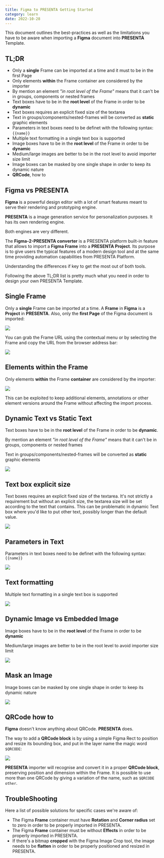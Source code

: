 ```yaml
---
title: Figma to PRESENTA Getting Started
category: learn
date: 2022-10-28
---
```




This document outlines the best-practices as well as the limitations you have to be aware when importing a **Figma** document into **PRESENTA** Template.

## TL;DR

- Only a **single** Frame can be imported at a time and it must to be in the first Page
- Only elements **within** the Frame container are considered by the importer
- By mention an element *"in root level of the Frame"* means that it can't be in groups, components or nested frames
- Text boxes have to be in the **root level** of the Frame in order to be **dynamic**
- Text boxes requires an explicit fixed size of the textarea
- Text in groups/components/nested-frames will be converted as **static** graphic elements
- Parameters in text boxes need to be definet with the  following syntax: `{{name}}`
- Multiple text formatting in a single text box is supported
- Image boxes have to be in the **root level** of the Frame in order to be **dynamic**
- Medium/large images are better to be in the root level to avoid importer size limit
- Image boxes can be masked by one single shape in order to keep its dynamic nature
- **QRCode**, how to



## Figma vs PRESENTA 

**Figma** is a powerful design editor with a lot of smart features meant to serve their rendering and prototyping engine.

**PRESENTA** is a image generation service for personalization purposes. It has its own rendering engine.

Both engines are very different.

The **Figma-2-PRESENTA converter** is a PRESENTA platform built-in feature that allows to import a **Figma Frame** into a **PRESENTA Project**. Its purpose is to give users the typical features of a modern design tool and at the same time providing  automation capabilities from PRESENTA Platform.

Understanding the differences if key to get the most out of both tools.

Following the above TL;DR list is pretty much what you need in order to design your own PRESENTA Template.



## Single Frame

Only a **single** Frame can be imported at a time. A **Frame** in **Figma** is a **Project** in **PRESENTA**.
Also, only the **first Page** of the Figma document is imported:

![](/blog/figma-to-presenta-getting-started/p01a.png)

You can grab the Frame URL using the contextual menu or by selecting the Frame and copy the URL from the browser address bar:

![](/blog/figma-to-presenta-getting-started/p01b.png)



## Elements within the Frame

Only elements **within** the Frame **container** are considered by the importer:

![](/blog/figma-to-presenta-getting-started/p02.png)

This can be exploited to keep additional elements, annotations or other element versions around the Frame without affecting the import process.



## Dynamic Text vs Static Text

Text boxes have to be in the **root level** of the Frame in order to be **dynamic**. 

By mention an element *"in root level of the Frame"* means that it can't be in groups, components or nested frames

Text in groups/components/nested-frames will be converted as **static** graphic elements

![](/blog/figma-to-presenta-getting-started/p03.png)



## Text box explicit size

Text boxes requires an explicit fixed size of the textarea. It's not strictly a requirement but without an explicit size, the textarea size will be set according to the text that contains. This can be problematic in dynamic Text box where you'd like to put other text, possibly longer than the default value.

![](/blog/figma-to-presenta-getting-started/p04.png)



## Parameters in Text

Parameters in text boxes need to be definet with the  following syntax: `{{name}}`

![](/blog/figma-to-presenta-getting-started/p05.png)



## Text formatting

Multiple text formatting in a single text box is supported

![](/blog/figma-to-presenta-getting-started/p06.png)



## Dynamic Image vs Embedded Image

Image boxes have to be in the **root level** of the Frame in order to be **dynamic**

Medium/large images are better to be in the root level to avoid importer size limit

![](/blog/figma-to-presenta-getting-started/p07.png)



## Mask an Image

Image boxes can be masked by one single shape in order to keep its dynamic nature



![](/blog/figma-to-presenta-getting-started/p08.png)





## QRCode how to

**Figma** doesn't know anything about QRCode. **PRESENTA** does.

The way to add a **QRCode block** is by using a simple Figma Rect to position and resize its bounding box, and put in the layer name the magic word `$QRCODE`:

![](/blog/figma-to-presenta-getting-started/p09.png)

**PRESENTA** importer will recognise and convert it in a proper **QRCode block**, preserving position and dimension within the Frame. It is possible to use more than one QRCode by giving a variation of the name, such as `$QRCODE other`.



## TroubleShooting

Here a list of possible solutions for specific cases we're aware of:

- The Figma **Frame** container must have **Rotation** and **Corner radius** set to zero in order to be properly imported in PRESENTA.
- The Figma **Frame** container must be without **Effects** in order to be properly imported in PRESENTA.
- If there's a bitmap **cropped** with the Figma Image Crop tool, the image needs to be **flatten** in order to be properly positioned and resized in PRESENTA.